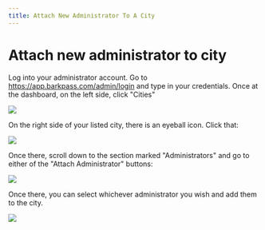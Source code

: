 ```yaml
---
title: Attach New Administrator To A City
---
```

# Attach new administrator to city

Log into your administrator account. Go to https://app.barkpass.com/admin/login and type in your credentials. Once at the dashboard, on the left side, click "Cities"

![](/images/uploads/screen-shot-2019-11-01-at-2.17.36-pm.png)



On the right side of your listed city, there is an eyeball icon. Click that:

![](/images/uploads/screen-shot-2019-11-01-at-2.25.23-pm.png)



Once there, scroll down to the section marked "Administrators" and go to either of the "Attach Administrator" buttons:

![](/images/uploads/screen-shot-2019-11-01-at-2.27.58-pm.png)



Once there, you can select whichever administrator you wish and add them to the city.

![](/images/uploads/screen-shot-2019-11-01-at-2.33.24-pm.png)
